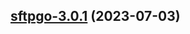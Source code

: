 

## [sftpgo-3.0.1](https://github.com/truecharts/charts/compare/sftpgo-3.0.0...sftpgo-3.0.1) (2023-07-03)

